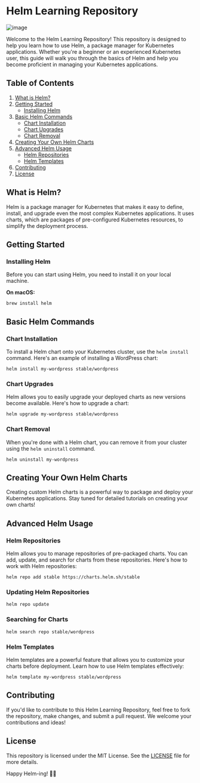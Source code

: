 # Helm Learning Repository

![image](https://github.com/willdadrummer/learn-helm/assets/52965466/584148cc-dc01-4e29-99b5-ce62e0439e09)

Welcome to the Helm Learning Repository! This repository is designed to help you learn how to use Helm, a package manager for Kubernetes applications. Whether you're a beginner or an experienced Kubernetes user, this guide will walk you through the basics of Helm and help you become proficient in managing your Kubernetes applications.

## Table of Contents

1. [What is Helm?](#what-is-helm)
2. [Getting Started](#getting-started)
   - [Installing Helm](#installing-helm)
3. [Basic Helm Commands](#basic-helm-commands)
   - [Chart Installation](#chart-installation)
   - [Chart Upgrades](#chart-upgrades)
   - [Chart Removal](#chart-removal)
4. [Creating Your Own Helm Charts](#creating-your-own-helm-charts)
5. [Advanced Helm Usage](#advanced-helm-usage)
   - [Helm Repositories](#helm-repositories)
   - [Helm Templates](#helm-templates)
6. [Contributing](#contributing)
7. [License](#license)

## What is Helm?

Helm is a package manager for Kubernetes that makes it easy to define, install, and upgrade even the most complex Kubernetes applications. It uses charts, which are packages of pre-configured Kubernetes resources, to simplify the deployment process.

## Getting Started

### Installing Helm

Before you can start using Helm, you need to install it on your local machine.

**On macOS:**

```brew install helm```

## Basic Helm Commands

### Chart Installation

To install a Helm chart onto your Kubernetes cluster, use the `helm install` command. Here's an example of installing a WordPress chart:

```helm install my-wordpress stable/wordpress```

### Chart Upgrades

Helm allows you to easily upgrade your deployed charts as new versions become available. Here's how to upgrade a chart:

```helm upgrade my-wordpress stable/wordpress```

### Chart Removal

When you're done with a Helm chart, you can remove it from your cluster using the `helm uninstall` command.

```helm uninstall my-wordpress```

## Creating Your Own Helm Charts

Creating custom Helm charts is a powerful way to package and deploy your Kubernetes applications. Stay tuned for detailed tutorials on creating your own charts!

## Advanced Helm Usage

### Helm Repositories

Helm allows you to manage repositories of pre-packaged charts. You can add, update, and search for charts from these repositories. Here's how to work with Helm repositories:

```helm repo add stable https://charts.helm.sh/stable```

### Updating Helm Repositories 

```helm repo update```

### Searching for Charts

```helm search repo stable/wordpress```


### Helm Templates

Helm templates are a powerful feature that allows you to customize your charts before deployment. Learn how to use Helm templates effectively:

```helm template my-wordpress stable/wordpress```

## Contributing

If you'd like to contribute to this Helm Learning Repository, feel free to fork the repository, make changes, and submit a pull request. We welcome your contributions and ideas!

## License

This repository is licensed under the MIT License. See the [LICENSE](LICENSE) file for more details.

Happy Helm-ing! 🚢🎩
